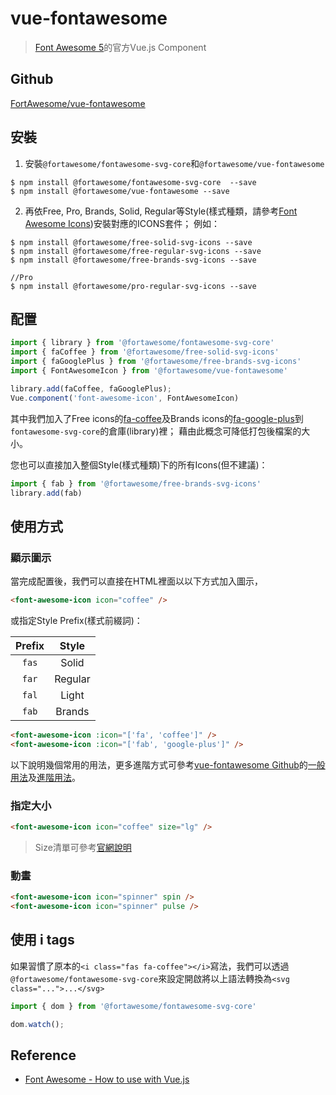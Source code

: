 # vue-fontawesome

> [Font Awesome 5](https://fontawesome.com/)的官方Vue.js Component


## Github

[FortAwesome/vue-fontawesome](https://github.com/FortAwesome/vue-fontawesome)

## 安裝

1. 安裝`@fortawesome/fontawesome-svg-core`和`@fortawesome/vue-fontawesome`

```
$ npm install @fortawesome/fontawesome-svg-core  --save
$ npm install @fortawesome/vue-fontawesome --save
```

2. 再依Free, Pro, Brands, Solid, Regular等Style(樣式種類，請參考[Font Awesome Icons](https://fontawesome.com/icons))安裝對應的ICONS套件； 例如：


```
$ npm install @fortawesome/free-solid-svg-icons --save
$ npm install @fortawesome/free-regular-svg-icons --save
$ npm install @fortawesome/free-brands-svg-icons --save

//Pro
$ npm install @fortawesome/pro-regular-svg-icons --save
```



## 配置

```javascript
import { library } from '@fortawesome/fontawesome-svg-core'
import { faCoffee } from '@fortawesome/free-solid-svg-icons'
import { faGooglePlus } from '@fortawesome/free-brands-svg-icons'
import { FontAwesomeIcon } from '@fortawesome/vue-fontawesome'

library.add(faCoffee, faGooglePlus);
Vue.component('font-awesome-icon', FontAwesomeIcon)
```

其中我們加入了Free icons的[fa-coffee](https://fontawesome.com/icons/coffee?style=solid)及Brands icons的[fa-google-plus](https://fontawesome.com/icons/google-plus?style=brands)到`fontawesome-svg-core`的倉庫(library)裡； 藉由此概念可降低打包後檔案的大小。

您也可以直接加入整個Style(樣式種類)下的所有Icons(但不建議)：

```javascript
import { fab } from '@fortawesome/free-brands-svg-icons'
library.add(fab)
```

## 使用方式

### 顯示圖示

當完成配置後，我們可以直接在HTML裡面以以下方式加入圖示，

```html
<font-awesome-icon icon="coffee" />
```

或指定Style Prefix(樣式前綴詞)：

| Prefix | Style |
|:------:|:-----:|
| `fas` | Solid |
| `far` | Regular |
| `fal` | Light |
| `fab` | Brands |

```html
<font-awesome-icon :icon="['fa', 'coffee']" />
<font-awesome-icon :icon="['fab', 'google-plus']" />
```

以下說明幾個常用的用法，更多進階方式可參考[vue-fontawesome Github](https://github.com/FortAwesome/vue-fontawesome)的[一般用法](https://github.com/FortAwesome/vue-fontawesome#basic)及[進階用法](https://github.com/FortAwesome/vue-fontawesome#advanced)。

### 指定大小

```html
<font-awesome-icon icon="coffee" size="lg" />
```

> Size清單可參考[官網說明](https://fontawesome.com/how-to-use/on-the-web/styling/sizing-icons)


### 動畫

```html
<font-awesome-icon icon="spinner" spin />
<font-awesome-icon icon="spinner" pulse />
```

## 使用 i tags

如果習慣了原本的`<i class="fas fa-coffee"></i>`寫法，我們可以透過`@fortawesome/fontawesome-svg-core`來設定開啟將以上語法轉換為`<svg class="...">...</svg>`

```javascript
import { dom } from '@fortawesome/fontawesome-svg-core'

dom.watch();
```


## Reference

- [Font Awesome - How to use with Vue.js](https://fontawesome.com/how-to-use/on-the-web/using-with/vuejs)




